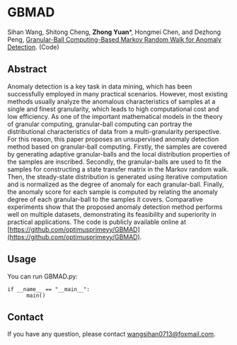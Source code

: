 # GBMAD
Sihan Wang, Shitong Cheng, **Zhong Yuan***, Hongmei Chen, and Dezhong Peng, [Granular-Ball Computing-Based Markov Random Walk for Anomaly Detection](Paper/2024-GBMAD.pdf). (Code)

## Abstract
Anomaly detection is a key task in data mining, which has been successfully employed in many practical scenarios. However, most existing methods usually analyze the anomalous characteristics of samples at a single and finest granularity, which leads to high computational cost and low efficiency. As one of the important mathematical models in the theory of granular computing, granular-ball computing can portray the distributional characteristics of data from a multi-granularity perspective. For this reason, this paper proposes an unsupervised anomaly detection method based on granular-ball computing. Firstly, the samples are covered by generating adaptive granular-balls and the local distribution properties of the samples are inscribed. Secondly, the granular-balls are used to fit the samples for constructing a state transfer matrix in the Markov random walk. Then, the steady-state distribution is generated using iterative computation and is normalized as the degree of anomaly for each granular-ball. Finally, the anomaly score for each sample is computed by relating the anomaly degree of each granular-ball to the samples it covers. Comparative experiments show that the proposed anomaly detection method performs well on multiple datasets, demonstrating its feasibility and superiority in practical applications. The code is publicly available online at [https://github.com/optimusprimeyy/GBMAD](https://github.com/optimusprimeyy/GBMAD).

## Usage
You can run GBMAD.py:
```
if __name__ == "__main__":
      main()
```
## Contact
If you have any question, please contact [wangsihan0713@foxmail.com](wangsihan0713@foxmail.com).

